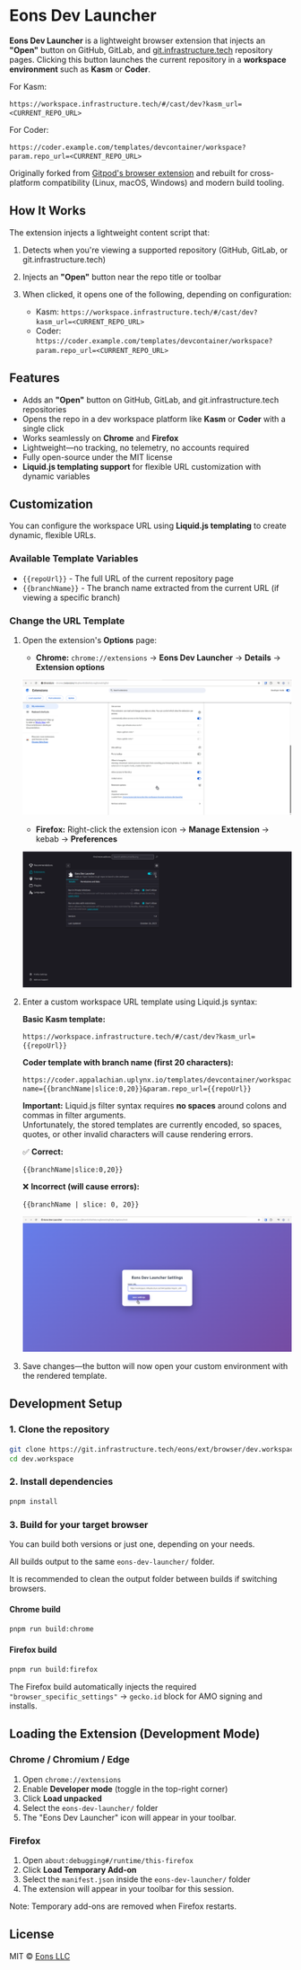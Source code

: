 # Eons Dev Launcher

**Eons Dev Launcher** is a lightweight browser extension that injects an **"Open"** button on GitHub, GitLab, and [git.infrastructure.tech](https://git.infrastructure.tech) repository pages. Clicking this button launches the current repository in a **workspace environment** such as **Kasm** or **Coder**.

For Kasm:

```
https://workspace.infrastructure.tech/#/cast/dev?kasm_url=<CURRENT_REPO_URL>
```

For Coder:

```
https://coder.example.com/templates/devcontainer/workspace?param.repo_url=<CURRENT_REPO_URL>
```

Originally forked from [Gitpod's browser extension](https://github.com/gitpod-io/browser-extension) and rebuilt for cross-platform compatibility (Linux, macOS, Windows) and modern build tooling.

## How It Works

The extension injects a lightweight content script that:

1. Detects when you're viewing a supported repository (GitHub, GitLab, or git.infrastructure.tech)
2. Injects an **"Open"** button near the repo title or toolbar
3. When clicked, it opens one of the following, depending on configuration:

   - Kasm: `https://workspace.infrastructure.tech/#/cast/dev?kasm_url=<CURRENT_REPO_URL>`
   - Coder: `https://coder.example.com/templates/devcontainer/workspace?param.repo_url=<CURRENT_REPO_URL>`

## Features

- Adds an **"Open"** button on GitHub, GitLab, and git.infrastructure.tech repositories
- Opens the repo in a dev workspace platform like **Kasm** or **Coder** with a single click
- Works seamlessly on **Chrome** and **Firefox**
- Lightweight—no tracking, no telemetry, no accounts required
- Fully open-source under the MIT license
- **Liquid.js templating support** for flexible URL customization with dynamic variables

## Customization

You can configure the workspace URL using **Liquid.js templating** to create dynamic, flexible URLs.

### Available Template Variables

- `{{repoUrl}}` - The full URL of the current repository page
- `{{branchName}}` - The branch name extracted from the current URL (if viewing a specific branch)

### Change the URL Template

1. Open the extension's **Options** page:

   - **Chrome:** `chrome://extensions` → **Eons Dev Launcher** → **Details** → **Extension options**

   ![Chrome Extension Options](./doc/asset/chrome-options.png)

   - **Firefox:** Right-click the extension icon → **Manage Extension** → kebab → **Preferences**

   ![Firefox Extension Options](./doc/asset/firefox-options.png)

2. Enter a custom workspace URL template using Liquid.js syntax:

   **Basic Kasm template:**

   ```
   https://workspace.infrastructure.tech/#/cast/dev?kasm_url={{repoUrl}}
   ```

   **Coder template with branch name (first 20 characters):**

   ```
   https://coder.appalachian.uplynx.io/templates/devcontainer/workspace?name={{branchName|slice:0,20}}&param.repo_url={{repoUrl}}
   ```

   **Important:** Liquid.js filter syntax requires **no spaces** around colons and commas in filter arguments.  
   Unfortunately, the stored templates are currently encoded, so spaces, quotes, or other invalid characters will cause rendering errors.

   ✅ **Correct:**

   ```
   {{branchName|slice:0,20}}
   ```

   ❌ **Incorrect (will cause errors):**

   ```
   {{branchName | slice: 0, 20}}
   ```

   ![Settings Page](./doc/asset/settings-page.png)

3. Save changes—the button will now open your custom environment with the rendered template.

## Development Setup

### 1. Clone the repository

```bash
git clone https://git.infrastructure.tech/eons/ext/browser/dev.workspace.git
cd dev.workspace
```

### 2. Install dependencies

```bash
pnpm install
```

### 3. Build for your target browser

You can build both versions or just one, depending on your needs.

All builds output to the same `eons-dev-launcher/` folder.

It is recommended to clean the output folder between builds if switching browsers.

#### Chrome build

```bash
pnpm run build:chrome
```

#### Firefox build

```bash
pnpm run build:firefox
```

The Firefox build automatically injects the required `"browser_specific_settings"` → `gecko.id` block for AMO signing and installs.

## Loading the Extension (Development Mode)

### Chrome / Chromium / Edge

1. Open `chrome://extensions`
2. Enable **Developer mode** (toggle in the top-right corner)
3. Click **Load unpacked**
4. Select the `eons-dev-launcher/` folder
5. The "Eons Dev Launcher" icon will appear in your toolbar.

### Firefox

1. Open `about:debugging#/runtime/this-firefox`
2. Click **Load Temporary Add-on**
3. Select the `manifest.json` inside the `eons-dev-launcher/` folder
4. The extension will appear in your toolbar for this session.

Note: Temporary add-ons are removed when Firefox restarts.

## License

MIT © [Eons LLC](https://infrastructure.tech)
